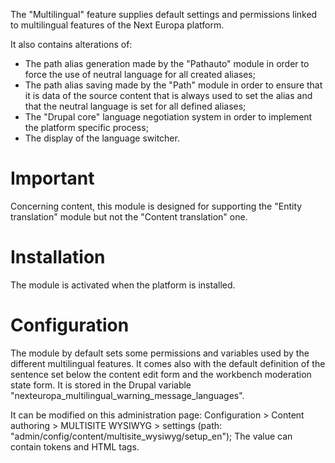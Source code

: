 The "Multilingual" feature supplies default settings and permissions linked to
multilingual features of the Next Europa platform.

It also contains alterations of:
* The path alias generation made by the "Pathauto" module in order
to force the use of neutral language for all created aliases;
* The path alias saving made by the "Path" module in order to ensure
that it is data of the source content that is always used to set the alias and
that the neutral language is set for all defined aliases;
* The "Drupal core" language negotiation system in order to
 implement the platform specific process;
* The display of the language switcher.

# Important

 Concerning content, this module is designed for supporting the
 "Entity translation" module but not the "Content translation" one.

# Installation

The module is activated when the platform is installed.

# Configuration

The module by default sets some permissions and variables used by the different
multilingual features.
It comes also with the default definition of the sentence set below the
content edit form and the workbench moderation state form. It is stored in the
Drupal variable "nexteuropa_multilingual_warning_message_languages".

It can be modified on this administration page:
Configuration > Content authoring > MULTISITE WYSIWYG > settings (path: "admin/config/content/multisite_wysiwyg/setup_en");
The value can contain tokens and HTML tags.
